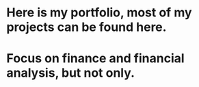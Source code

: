 # Here is my portfolio, most of my projects can be found here.
# Focus on finance and financial analysis, but not only.
